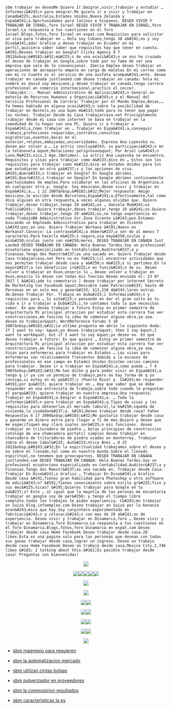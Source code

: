 
```
sbm trabajar en deseoMe Quiero Ir.Emigrar,vivir,trabajar y estudiar … Informaci&#243;n para emigrar.Me quiero ir a vivir y trabajar en Canad&#225;,Australia,Estados Unidos,Nueva Zelanda y Espa&#241;a.Oportunidades para latinos e hispanos. DESEO VIVIR Y TRABAJAR EN ISRAEL,foro Israel DESEO VIVIR Y TRABAJAR EN ISRAEL,foro Israel.La respuesta a tus cuestiones en el foro Israel.Blogs,fotos,foro Israel en expat.com Requisitos para solicitar un visa para trabajar en … Hola soy Cubano,tengo 38 a&#241;os y soy Dise&#241;ador Grafico y deseo trabajar en Ecuador en mi perfil,quisiera saber saber que requisitos hay que tener en cuenta. &#191;Deseas trabajar en Google? Clicks Agency 9 7 2012&nbsp;&#0183;&#32;m&#225;s de una ocasi&#243;n se nos ha cruzado el deseo de trabajar en Google,sobre todo por su fama de ser una empresa que sale de lo convencional. Iberia Empleo deseo trabajar en operaciones de aeropuerto empelo en carga de maletas En mi correo como veo mi cv Cuanto es el servicio de una asafata acompa&#241;ante. deseo trabajar en canada justlanded.com deseo trabajar en canada: hola mi nombre es david soy mexicano,y deseo trabajar en canada,tengo carrera profesional en comercio internacional,practico el soccer. TrabajaEn:::. Manual Administrativo de Aplicaci&#243;n General en materia de Recursos Humanos y Organizaci&#243;n y el Manual del Servicio Profesional de Carrera: Trabajar por el Mundo Empleo,Becas,… Ya hemos hablado en alguna ocasi&#243;n sobre la posibilidad de trabajar en Hostels,es una buen m&#233;todo para no tener que pagar las noches. Trabajar Desde mi Casa trabajarcasa.net Principalmente trabajar desde mi casa con internet se basa en trabajar en la comodidad de tu hogar con una PC. Quiero ir a trabajar a Espa&#241;a,Como trabajar en … Trabajar en Espa&#241;a,conseguir trabajo,profesiones requeridas,contratos,consultas migratorias,eventos,becas en el exterior,relatos,embajadas,universidades. Expresa Ana Layevska su deseo por volver a … La actriz concluy&#243; su participaci&#243;n en la telenovela &quot;Relaciones peligrosas&quot; Por Ariel Le&#243;n Luna.M&#233;xico,2 Ago.(Notimex). La actriz Ana Layevska se encuentra. Requisitos y visas para trabajar como m&#233;dico en … Estos son los requisitos para trabajar como m&#233;dico en Estados Unidos para los que estudiaron en otro pa&#237;s y las opciones de visa. &#191;Quer&#233;s trabajar en Google? En Google abrimos. &#191;Quer&#233;s trabajar en Google? En Google abrimos continuamente oportunidades de empleo.Para colaborar en las oficinas de Argentina,o en cualquier otra p. Google. Soy mexicano,deseo vivir y trabajar en Espa&#241;a,… 1 22 2007&nbsp;&#0183;&#32;Mejor respuesta: Amigo mexicano,te escribo desde Barcelona,Espa&#241;a.Efectivamente,tal como dice alguien en otra respuesta,a veces algunos olvidan que. Quiero trabajar,deseo trabajar,tengo 19 a&#241;os … daniela Mu&#241;oz Public&#243;: Quiero trabajar,deseo trabajar,tengo 19 a&#241;os.Quiero trabajar,deseo trabajar,tengo 19 a&#241;os,no tengo experiencia en nada TrabajoBA Administrativo Ssr.Zona Vicente L&#243;pez.Estamos buscando un Empleado Administrativo para trabajar en Vicente L&#243;pez,en una. Quiero Trabajar Workana &#191;Nuevo en Workana?.Consejo: La contrase&#241;a deber&#237;a ser de al menos 7 caracteres.Para hacerla m&#225;s segura,usa may&#250;sculas y min&#250;sculas junto con n&#250;meros. DESEO TRABAJAR EN CANADA Just Landed DESEO TRABAJAR EN CANADA: Hola Buenas Tardes.Soy un profesional ecuatoriano especializado en Contabilidad,Auditor&#237;a y Finanzas.Tengo dos Maestr&#237;as una sacada en. Quiero Trabajar desde Casa trabajarcasa.net Pero no es f&#225;cil encontrar actividades que nos permitan trabajar desde casa y a&#250;n m&#225;s si partimos.En la mayor&#237;a los beneficios ir&#225;n en funci&#243;n de su. Deseo volver a trabajar en Oxxo,enserio lo … Deseo volver a trabajar en Oxxo,enserio lo deseo con todas mis fuerzas Deseo enviado el: 23 07 2017 [ A&#241;ade tu comentario ] deseo trabajar por internet Secreto De Marketing Con Facebook &quot;Descubre como Patrocin&#233; hasta 40 Personas en un solo mes y gener&#233; $13,210 d&#243;lares extras de.Deseo Trabajar Por. Trabajo en Dub&#225;i Informaci&#243;n y requisitos para … Si est&#225;s pensando en dar el gran salto en tu vida e ir a trabajar a Dub&#225;i,te contamos todo lo que necesitas saber. En que deseo trabajar a futuro Estoy en primer semestre de Arquitectura Mi principal atraccion por estudiar esta carrera fue ver construcciones,me fascina la idea de comenzar alguna obra,ya sea. deseo no trabajar&quot; WordReference Forums 5 18 2007&nbsp;&#0183;&#32;La ultima pregunta me abrio la siguiente duda: If I want to say: &quot;yo deseo trabajar&quot; then I say &quot;I want to work&quot; but if I want to say &quot;yo deseo no. En que deseo trabajar a futuro: En que quiero … Estoy en primer semestre de Arquitectura Mi principal atraccion por estudiar esta carrera fue ver construcciones,me fascina la idea de comenzar alguna obra,ya sea. Visas para enfermeras para trabajar en Estados … Las visas para enfermeras son relativamente frecuentes debido a la escasez de profesionales en ese campo en Estados Unidos.Existen varios caminos para trabajar. Deseo ir a trabajar en Espa&#241;a,como puedo … 7 4 2007&nbsp;&#0183;&#32;Me han dicho q para poder vivir en Espa&#241;a tengo q ir ya con un permiso de trabajo,pero no hay forma de q yo consiga,si estoy en mi pa&#237;s (Puerto Rico) y. C&#243;mo responder &#191;por qu&#233; quiere trabajar en … Hay que saber que se debe responder en una entrevista de trabajo,sobre todo cuando le preguntan el porqu&#233; quiere trabajar en nuestra empresa.Una respuesta. Trabajar en Espa&#241;a.Emigrar a Espa&#241;a. … Toda la informaci&#243;n para trabajar en Espa&#241;a.Tipos de visas y los requisitos para obtenerlas,el mercado laboral,la b&#250;squeda de vivienda,la ciudadan&#237;a. &#191;Deseo trabajar desde casa? Yahoo Respuestas 6 17 2009&nbsp;&#0183;&#32;Me gustaria trabajar desde casa y ganarme un dinero extra para llegar a fi de mes.Quiero y deseo que me especifiquen muy claro cuales ser&#225;n mis funciones. deseo trabajar en trituradora de piedra … bolas principios de construccion catalogo de una chamcadora portatil simplex deseo trabajar en chancadora de trituradoras de piedra usadas en monterrey. Trabajar sobre el deseo Cabal&#225; Aut&#233;ntica Bnei … 8 25 2012&nbsp;&#0183;&#32;En la espiritualidad trabajamos sobre el deseo y no sobre el llenado,tal como en nuestro mundo.Sobre el llenado espiritual,no tenemos que preocuparnos. DESEO TRABAJAR EN CANADA justlanded.com DESEO TRABAJAR EN CANADA: Hola Buenas Tardes.Soy un profesional ecuatoriano especializado en Contabilidad,Auditor&#237;a y Finanzas.Tengo dos Maestr&#237;as una sacada en. Trabajar desde Casa: Trabajar En Dise&#241;o Grafico … Trabajar En Dise&#241;o Grafico Desde Casa &#191;Tienes gran habilidad para Photoshop u otro software de edici&#243;n? &#191;Tienes conocimiento sobre estilo gr&#225;fico y sus mec&#225;nicas? &#191;Quieres trabajar para Google en tu pa&#237;s? Este … al igual que la mayotia de las peronas me encantaria trabajar en google soy de per&#250; y tengo el tiempo libre completo.todos los trabajos te piden experiencia. C&#243;mo trabajar en Suiza blog.infoempleo.com Deseo trabajar en Suiza por la bonanza econ&#243;mica que hay.Soy carpintero experimentado en fabricaci&#243;n y colocaci&#243;n con mas de 20 a&#241;os de experiencia. Deseo vivir y trabajar en Dinamarca,foro … Deseo vivir y trabajar en Dinamarca,foro Dinamarca.La respuesta a tus cuestiones en el foro Dinamarca.Blogs,fotos,foro Dinamarca en expat.com Deseo trabajar desde casa Home Facebook Deseo trabajar desde casa.28 likes.Esta es una pagina solo para las personas que desean con todas sus ganas trabajar desde casa,lograr un ingreso. Deseo un trabajo desde casa Home Facebook Deseo un trabajo desde casa,Mexico City.2,746 likes &#183; 2 talking about this.&#161;Es posible trabajar desde casa! Preguntas son bienvenidas! 
```

<div align="center">

<a href="https://es-crusher.shibang-china.com/github&k=sbm+trabajar+en+deseo"><img src="https://static.shibang-china.com/es/crusher/logo.jpg"></a>

<a href="https://es-crusher.shibang-china.com/github&k=sbm+trabajar+en+deseo"><img src="https://static.shibang-china.com/es/crusher/index.jpg"></a><a href="https://es-crusher.shibang-china.com/material.htmlgithub&k=sbm+trabajar+en+deseo"><img src="https://static.shibang-china.com/es/crusher/material.jpg"></a><a href="https://es-crusher.shibang-china.com/application.htmlgithub&k=sbm+trabajar+en+deseo"><img src="https://static.shibang-china.com/es/crusher/application.jpg"></a><a href="https://es-crusher.shibang-china.com/aboutus.htmlgithub&k=sbm+trabajar+en+deseo"><img src="https://static.shibang-china.com/es/crusher/aboutus.jpg"></a><a href="https://es-crusher.shibang-china.com/contact.htmlgithub&k=sbm+trabajar+en+deseo"><img src="https://static.shibang-china.com/es/crusher/contact.jpg"></a>

<a href="https://es-crusher.shibang-china.com/github&k=sbm+trabajar+en+deseo"><img src="https://static.shibang-china.com/es/crusher/banner.jpg"></a>

<a href="https://swt.shibang-china.com/github&k=sbm+trabajar+en+deseo"><img src="https://static.shibang-china.com/es/crusher/text.jpg"></a>

<a href="https://swt.shibang-china.com/github&k=sbm+trabajar+en+deseo"><img src="https://static.shibang-china.com/es/crusher/chat.jpg"></a><a href="https://es-crusher.shibang-china.com/contact.htmlgithub&k=sbm+trabajar+en+deseo"><img src="https://static.shibang-china.com/es/crusher/message.jpg"></a>

<a href="https://es-crusher.shibang-china.com/products/pe.htmlgithub&k=sbm+trabajar+en+deseo"><img src="https://static.shibang-china.com/es/crusher/pe.jpg"></a><a href="https://es-crusher.shibang-china.com/products/pf.htmlgithub&k=sbm+trabajar+en+deseo"><img src="https://static.shibang-china.com/es/crusher/pf.jpg"></a>

<a href="https://es-crusher.shibang-china.com/products/hpt.htmlgithub&k=sbm+trabajar+en+deseo"><img src="https://static.shibang-china.com/es/crusher/hpt.jpg"></a><a href="https://es-crusher.shibang-china.com/products/vsi.htmlgithub&k=sbm+trabajar+en+deseo"><img src="https://static.shibang-china.com/es/crusher/vsi.jpg"></a>

<a href="https://es-crusher.shibang-china.com/products/klv.htmlgithub&k=sbm+trabajar+en+deseo"><img src="https://static.shibang-china.com/es/crusher/klv.jpg"></a><a href="https://es-crusher.shibang-china.com/products/portable.htmlgithub&k=sbm+trabajar+en+deseo"><img src="https://static.shibang-china.com/es/crusher/portable.jpg"></a>

<a href="https://swt.shibang-china.com/github&k=sbm+trabajar+en+deseo"><img src="https://static.shibang-china.com/es/crusher/case.jpg"></a>

</div>


* [sbm magnesio para requieren](sbm%20magnesio%20para%20requieren.md)

* [sbm la automatizacion mercado](sbm%20la%20automatizacion%20mercado.md)

* [sbm utilizan cintas bolsas](sbm%20utilizan%20cintas%20bolsas.md)

* [sbm pulverizador en proveedores](sbm%20pulverizador%20en%20proveedores.md)

* [sbm la composicion resultados](sbm%20la%20composicion%20resultados.md)

* [sbm caracteristicas la es](sbm%20caracteristicas%20la%20es.md)